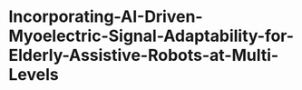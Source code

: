 # Incorporating-AI-Driven-Myoelectric-Signal-Adaptability-for-Elderly-Assistive-Robots-at-Multi-Levels